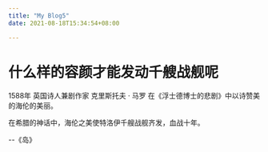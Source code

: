 ```yaml
---
title: "My Blog5"
date: 2021-08-18T15:34:54+08:00

---
```


# 什么样的容颜才能发动千艘战舰呢

1588年 英国诗人兼剧作家 克里斯托夫 · 马罗 在《浮士德博士的悲剧》中以诗赞美的海伦的美丽。

在希腊的神话中，海伦之美使特洛伊千艘战舰齐发，血战十年。

--《岛》
